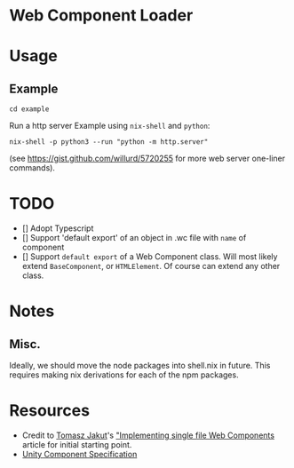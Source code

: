 # Web Component Loader

# Usage

## Example

```
cd example
```

Run a http server
Example using `nix-shell` and `python`:

```
nix-shell -p python3 --run "python -m http.server"
```

(see https://gist.github.com/willurd/5720255 for more web server one-liner commands).

# TODO

- [] Adopt Typescript
- [] Support 'default export' of an object in .wc file with `name` of component
- [] Support `default export` of a Web Component class. Will most likely extend `BaseComponent`, or `HTMLElement`. Of course can extend any other class.

# Notes

## Misc.

Ideally, we should move the node packages into shell.nix in future.
This requires making nix derivations for each of the npm packages.

# Resources

- Credit to [Tomasz Jakut](https://medium.com/@ComandeerPL?source=post_page-----22adeaa0cd17----------------------)'s ["Implementing single file Web Components](https://medium.com/content-uneditable/implementing-single-file-web-components-22adeaa0cd17) article for initial starting point.
- [Unity Component Specification](https://github.com/TheLarkInn/unity-component-specification)
